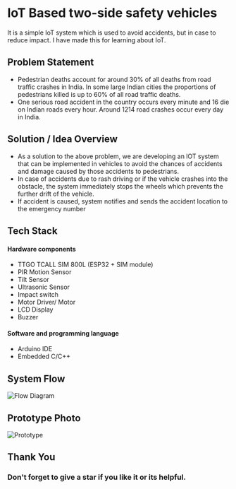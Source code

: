 
# IoT Based two-side safety vehicles

It is a simple IoT system which is used to avoid accidents, but in case to reduce impact. I have made this for learning about IoT.

## Problem Statement

- Pedestrian deaths account for around 30% of all deaths from road traffic crashes in India. In some large Indian cities the proportions of pedestrians killed is up to 60% of all road traffic deaths.
- One serious road accident in the country occurs every minute and 16 die on Indian roads every hour. Around 1214 road crashes occur every day in India.

## Solution / Idea Overview

- As a solution to the above problem, we are developing an lOT system that can be implemented in vehicles to avoid the chances of accidents and damage caused by those accidents to pedestrians.
- In case of accidents due to rash driving or if the vehicle crashes into the obstacle, the system immediately stops the wheels which prevents the further drift of the vehicle.
- If accident is caused, system notifies and sends the accident location to the emergency number

## Tech Stack

#### Hardware components

- TTGO TCALL SIM 800L (ESP32 + SIM module)
- PIR Motion Sensor
- Tilt Sensor
- Ultrasonic Sensor
- Impact switch
- Motor Driver/ Motor
- LCD Display
- Buzzer

#### Software and programming language

- Arduino IDE
- Embedded C/C++

## System Flow

![Flow Diagram](FlowDiagram.png)


## Prototype Photo

![Prototype](/Model%20Images/1.jpg)

## Thank You

### Don't forget to give a star if you like it or its helpful.
